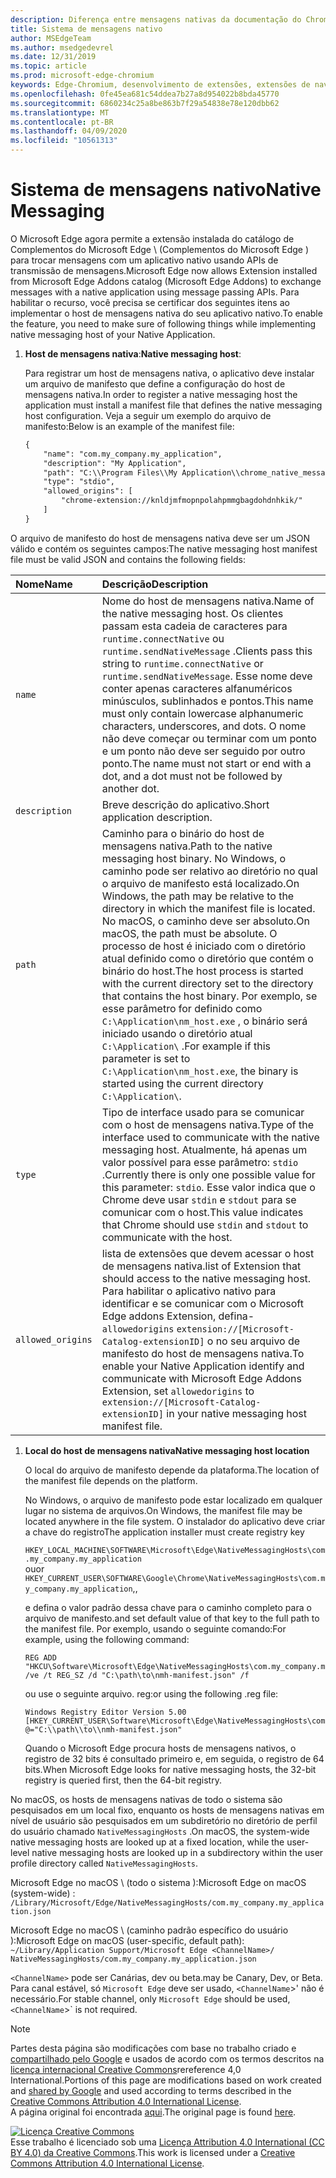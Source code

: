 ```yaml
---
description: Diferença entre mensagens nativas da documentação do Chrome
title: Sistema de mensagens nativo
author: MSEdgeTeam
ms.author: msedgedevrel
ms.date: 12/31/2019
ms.topic: article
ms.prod: microsoft-edge-chromium
keywords: Edge-Chromium, desenvolvimento de extensões, extensões de navegador, Complementos, centro de parceiros, desenvolvedor
ms.openlocfilehash: 0fe45ea681c54ddea7b27a8d954022b8bda45770
ms.sourcegitcommit: 6860234c25a8be863b7f29a54838e78e120dbb62
ms.translationtype: MT
ms.contentlocale: pt-BR
ms.lasthandoff: 04/09/2020
ms.locfileid: "10561313"
---
```

# <span data-ttu-id="12301-104">Sistema de mensagens nativo</span><span class="sxs-lookup"><span data-stu-id="12301-104">Native Messaging</span></span>  

<span data-ttu-id="12301-105">O Microsoft Edge agora permite a extensão instalada do catálogo de Complementos do Microsoft Edge \ (Complementos do Microsoft Edge \) para trocar mensagens com um aplicativo nativo usando APIs de transmissão de mensagens.</span><span class="sxs-lookup"><span data-stu-id="12301-105">Microsoft Edge now allows Extension installed from Microsoft Edge Addons catalog \(Microsoft Edge Addons\) to exchange messages with a native application using message passing APIs.</span></span>  <span data-ttu-id="12301-106">Para habilitar o recurso, você precisa se certificar dos seguintes itens ao implementar o host de mensagens nativa do seu aplicativo nativo.</span><span class="sxs-lookup"><span data-stu-id="12301-106">To enable the feature, you need to make sure of following things while implementing native messaging host of your Native Application.</span></span>  

<!--
 > [!NOTE]
> Native messaging is currently not supported on macOS and Linux version of Microsoft Edge.  This feature support is planned to be implemented soon.  -->  

1.  <span data-ttu-id="12301-107">**Host de mensagens nativa**:</span><span class="sxs-lookup"><span data-stu-id="12301-107">**Native messaging host**:</span></span>  
    
    <span data-ttu-id="12301-108">Para registrar um host de mensagens nativa, o aplicativo deve instalar um arquivo de manifesto que define a configuração do host de mensagens nativa.</span><span class="sxs-lookup"><span data-stu-id="12301-108">In order to register a native messaging host the application must install a manifest file that defines the native messaging host configuration.</span></span>  <span data-ttu-id="12301-109">Veja a seguir um exemplo do arquivo de manifesto:</span><span class="sxs-lookup"><span data-stu-id="12301-109">Below is an example of the manifest file:</span></span>  
    
    ```xml
    {
        "name": "com.my_company.my_application",
        "description": "My Application",
        "path": "C:\\Program Files\\My Application\\chrome_native_messaging_host.exe",
        "type": "stdio",
        "allowed_origins": [
            "chrome-extension://knldjmfmopnpolahpmmgbagdohdnhkik/"
        ]
    }
    ```  
    
<span data-ttu-id="12301-110">O arquivo de manifesto do host de mensagens nativa deve ser um JSON válido e contém os seguintes campos:</span><span class="sxs-lookup"><span data-stu-id="12301-110">The native messaging host manifest file must be valid JSON and contains the following fields:</span></span>  

| <span data-ttu-id="12301-111">Nome</span><span class="sxs-lookup"><span data-stu-id="12301-111">Name</span></span> | <span data-ttu-id="12301-112">Descrição</span><span class="sxs-lookup"><span data-stu-id="12301-112">Description</span></span> |  
|:--- |:--- |  
| `name` | <span data-ttu-id="12301-113">Nome do host de mensagens nativa.</span><span class="sxs-lookup"><span data-stu-id="12301-113">Name of the native messaging host.</span></span> <span data-ttu-id="12301-114">Os clientes passam esta cadeia de caracteres para `runtime.connectNative` ou `runtime.sendNativeMessage` .</span><span class="sxs-lookup"><span data-stu-id="12301-114">Clients pass this string to `runtime.connectNative` or `runtime.sendNativeMessage`.</span></span>  <span data-ttu-id="12301-115">Esse nome deve conter apenas caracteres alfanuméricos minúsculos, sublinhados e pontos.</span><span class="sxs-lookup"><span data-stu-id="12301-115">This name must only contain lowercase alphanumeric characters, underscores, and dots.</span></span>  <span data-ttu-id="12301-116">O nome não deve começar ou terminar com um ponto e um ponto não deve ser seguido por outro ponto.</span><span class="sxs-lookup"><span data-stu-id="12301-116">The name must not start or end with a dot, and a dot must not be followed by another dot.</span></span> |  
| `description` | <span data-ttu-id="12301-117">Breve descrição do aplicativo.</span><span class="sxs-lookup"><span data-stu-id="12301-117">Short application description.</span></span> |  
| `path` | <span data-ttu-id="12301-118">Caminho para o binário do host de mensagens nativa.</span><span class="sxs-lookup"><span data-stu-id="12301-118">Path to the native messaging host binary.</span></span>  <span data-ttu-id="12301-119">No Windows, o caminho pode ser relativo ao diretório no qual o arquivo de manifesto está localizado.</span><span class="sxs-lookup"><span data-stu-id="12301-119">On Windows, the path may be relative to the directory in which the manifest file is located.</span></span>  <span data-ttu-id="12301-120">No macOS, o caminho deve ser absoluto.</span><span class="sxs-lookup"><span data-stu-id="12301-120">On macOS, the path must be absolute.</span></span>  <span data-ttu-id="12301-121">O processo de host é iniciado com o diretório atual definido como o diretório que contém o binário do host.</span><span class="sxs-lookup"><span data-stu-id="12301-121">The host process is started with the current directory set to the directory that contains the host binary.</span></span> <span data-ttu-id="12301-122">Por exemplo, se esse parâmetro for definido como `C:\Application\nm_host.exe` , o binário será iniciado usando o diretório atual `C:\Application\` .</span><span class="sxs-lookup"><span data-stu-id="12301-122">For example if this parameter is set to `C:\Application\nm_host.exe`, the binary is started using the current directory `C:\Application\`.</span></span> |  
| `type` | <span data-ttu-id="12301-123">Tipo de interface usado para se comunicar com o host de mensagens nativa.</span><span class="sxs-lookup"><span data-stu-id="12301-123">Type of the interface used to communicate with the native messaging host.</span></span>  <span data-ttu-id="12301-124">Atualmente, há apenas um valor possível para esse parâmetro: `stdio` .</span><span class="sxs-lookup"><span data-stu-id="12301-124">Currently there is only one possible value for this parameter: `stdio`.</span></span>  <span data-ttu-id="12301-125">Esse valor indica que o Chrome deve usar `stdin` e `stdout` para se comunicar com o host.</span><span class="sxs-lookup"><span data-stu-id="12301-125">This value indicates that Chrome should use `stdin` and `stdout` to communicate with the host.</span></span> |  
| `allowed_origins` |  <span data-ttu-id="12301-126">lista de extensões que devem acessar o host de mensagens nativa.</span><span class="sxs-lookup"><span data-stu-id="12301-126">list of Extension that should access to the native messaging host.</span></span>  <span data-ttu-id="12301-127">Para habilitar o aplicativo nativo para identificar e se comunicar com o Microsoft Edge addons Extension, defina- `allowedorigins` `extension://[Microsoft-Catalog-extensionID]` o no seu arquivo de manifesto do host de mensagens nativa.</span><span class="sxs-lookup"><span data-stu-id="12301-127">To enable your Native Application identify and communicate with Microsoft Edge Addons Extension, set `allowedorigins` to `extension://[Microsoft-Catalog-extensionID]` in your native messaging host manifest file.</span></span> |  

1.  **<span data-ttu-id="12301-128">Local do host de mensagens nativa</span><span class="sxs-lookup"><span data-stu-id="12301-128">Native messaging host location</span></span>**  
    
    <span data-ttu-id="12301-129">O local do arquivo de manifesto depende da plataforma.</span><span class="sxs-lookup"><span data-stu-id="12301-129">The location of the manifest file depends on the platform.</span></span>  
    
    <span data-ttu-id="12301-130">No Windows, o arquivo de manifesto pode estar localizado em qualquer lugar no sistema de arquivos.</span><span class="sxs-lookup"><span data-stu-id="12301-130">On Windows, the manifest file may be located anywhere in the file system.</span></span>  <span data-ttu-id="12301-131">O instalador do aplicativo deve criar a chave do registro</span><span class="sxs-lookup"><span data-stu-id="12301-131">The application installer must create registry key</span></span>  
    
    `HKEY_LOCAL_MACHINE\SOFTWARE\Microsoft\Edge\NativeMessagingHosts\com.my_company.my_application`  
    <span data-ttu-id="12301-132">ou</span><span class="sxs-lookup"><span data-stu-id="12301-132">or</span></span>  
    `HKEY_CURRENT_USER\SOFTWARE\Google\Chrome\NativeMessagingHosts\com.my_company.my_application`<span data-ttu-id="12301-133">,</span><span class="sxs-lookup"><span data-stu-id="12301-133">,</span></span>  
    
    <span data-ttu-id="12301-134">e defina o valor padrão dessa chave para o caminho completo para o arquivo de manifesto.</span><span class="sxs-lookup"><span data-stu-id="12301-134">and set default value of that key to the full path to the manifest file.</span></span>  <span data-ttu-id="12301-135">Por exemplo, usando o seguinte comando:</span><span class="sxs-lookup"><span data-stu-id="12301-135">For example, using the following command:</span></span>  
    
    ```shell
    REG ADD "HKCU\Software\Microsoft\Edge\NativeMessagingHosts\com.my_company.my_application" /ve /t REG_SZ /d "C:\path\to\nmh-manifest.json" /f
    ```  
    
    <span data-ttu-id="12301-136">ou use o seguinte arquivo. reg:</span><span class="sxs-lookup"><span data-stu-id="12301-136">or using the following .reg file:</span></span>  
    
    ```shell
    Windows Registry Editor Version 5.00
    [HKEY_CURRENT_USER\Software\Microsoft\Edge\NativeMessagingHosts\com.my_company.my_application]
    @="C:\\path\\to\\nmh-manifest.json"
    ```  
    
    <span data-ttu-id="12301-137">Quando o Microsoft Edge procura hosts de mensagens nativos, o registro de 32 bits é consultado primeiro e, em seguida, o registro de 64 bits.</span><span class="sxs-lookup"><span data-stu-id="12301-137">When Microsoft Edge looks for native messaging hosts, the 32-bit registry is queried first, then the 64-bit registry.</span></span>  

<span data-ttu-id="12301-138">No macOS, os hosts de mensagens nativas de todo o sistema são pesquisados em um local fixo, enquanto os hosts de mensagens nativas em nível de usuário são pesquisados em um subdiretório no diretório de perfil do usuário chamado `NativeMessagingHosts` .</span><span class="sxs-lookup"><span data-stu-id="12301-138">On macOS, the system-wide native messaging hosts are looked up at a fixed location, while the user-level native messaging hosts are looked up in a subdirectory within the user profile directory called `NativeMessagingHosts`.</span></span>  

<span data-ttu-id="12301-139">Microsoft Edge no macOS \ (todo o sistema \):</span><span class="sxs-lookup"><span data-stu-id="12301-139">Microsoft Edge on macOS \(system-wide\) :</span></span>  
`/Library/Microsoft/Edge/NativeMessagingHosts/com.my_company.my_application.json`  

<span data-ttu-id="12301-140">Microsoft Edge no macOS \ (caminho padrão específico do usuário \):</span><span class="sxs-lookup"><span data-stu-id="12301-140">Microsoft Edge on macOS \(user-specific, default path\):</span></span>  
`~/Library/Application Support/Microsoft Edge <ChannelName>/ NativeMessagingHosts/com.my_company.my_application.json`  

`<ChannelName>` <span data-ttu-id="12301-141">pode ser Canárias, dev ou beta.</span><span class="sxs-lookup"><span data-stu-id="12301-141">may be Canary, Dev, or Beta.</span></span> <span data-ttu-id="12301-142">Para canal estável, só `Microsoft Edge` deve ser usado, `<ChannelName`>' não é necessário.</span><span class="sxs-lookup"><span data-stu-id="12301-142">For stable channel, only `Microsoft Edge` should be used, `<ChannelName`>\` is not required.</span></span>

<!-- image links -->  

<!-- links -->  

> [!NOTE]
> <span data-ttu-id="12301-143">Partes desta página são modificações com base no trabalho criado e [compartilhado pelo Google][GoogleSitePolicies] e usados de acordo com os termos descritos na [licença internacional Creative Commons][CCA4IL]rereference 4,0 International.</span><span class="sxs-lookup"><span data-stu-id="12301-143">Portions of this page are modifications based on work created and [shared by Google][GoogleSitePolicies] and used according to terms described in the [Creative Commons Attribution 4.0 International License][CCA4IL].</span></span>  
> <span data-ttu-id="12301-144">A página original foi encontrada [aqui](https://developer.chrome.com/extensions/nativeMessaging).</span><span class="sxs-lookup"><span data-stu-id="12301-144">The original page is found [here](https://developer.chrome.com/extensions/nativeMessaging).</span></span>  

[![Licença Creative Commons][CCby4Image]][CCA4IL]  
<span data-ttu-id="12301-146">Esse trabalho é licenciado sob uma [Licença Attribution 4.0 International (CC BY 4.0) da Creative Commons][CCA4IL].</span><span class="sxs-lookup"><span data-stu-id="12301-146">This work is licensed under a [Creative Commons Attribution 4.0 International License][CCA4IL].</span></span>  

[CCA4IL]: https://creativecommons.org/licenses/by/4.0  
[CCby4Image]: https://i.creativecommons.org/l/by/4.0/88x31.png  
[GoogleSitePolicies]: https://developers.google.com/terms/site-policies
